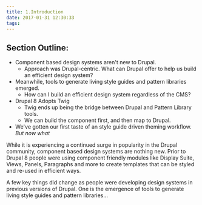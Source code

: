 ```yaml
---
title: 1.Introduction
date: 2017-01-31 12:30:33
tags:
---
```


## Section Outline:

* Component based design systems aren't new to Drupal.
    * Approach was Drupal-centric.  What can Drupal offer to help us build an efficient design system?
* Meanwhile, tools to generate living style guides and pattern libraries emerged.
    * How can I build an efficient design system regardless of the CMS?
* Drupal 8 Adopts Twig 
    * Twig ends up being the bridge between Drupal and Pattern Library tools. 
    * We can build the component first, and then map to Drupal.
* We've gotten our first taste of an style guide driven theming workflow. *But now what*
    
While it is experiencing a continued surge in popularity in the Drupal community, component based design systems are nothing new.  Prior to Drupal 8 people were using component friendly modules like Display Suite, Views, Panels, Paragraphs and more to create templates that can be styled and re-used in efficient ways.

A few key things did change as people were developing design systems in previous versions of Drupal.  One is the emergence of tools to generate living style guides and pattern libraries...